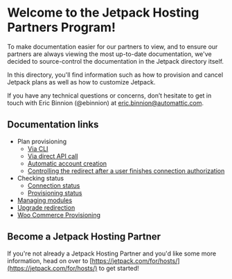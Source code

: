 # Welcome to the Jetpack Hosting Partners Program!

To make documentation easier for our partners to view, and to ensure our partners are always viewing the most up-to-date documentation, we've decided to source-control the documentation in the Jetpack directory itself.

In this directory, you'll find information such as how to provision and cancel Jetpack plans as well as how to customize Jetpack.

If you have any technical questions or concerns, don’t hesitate to get in touch with Eric Binnion (@ebinnion) at eric.binnion@automattic.com.

## Documentation links

- Plan provisioning
  - [Via CLI](plan-provisioning.md)
  - [Via direct API call](plan-provisioning-direct-api.md)
  - [Automatic account creation](automatic-account-creation-connection.md)
  - [Controlling the redirect after a user finishes connection authorization](redirect-after-authorization.md)
- Checking status
  - [Connection status](determining-connection-status.md)
  - [Provisioning status](determining-provisioning-status.md)
- [Managing modules](managing-modules.md)
- [Upgrade redirection](upgrade-redirection.md)
- [Woo Commerce Provisioning](plan-provisioning-woocommerce.md)

## Become a Jetpack Hosting Partner

If you're not already a Jetpack Hosting Partner and you'd like some more information, head on over to [https://jetpack.com/for/hosts/](https://jetpack.com/for/hosts/) to get started!

